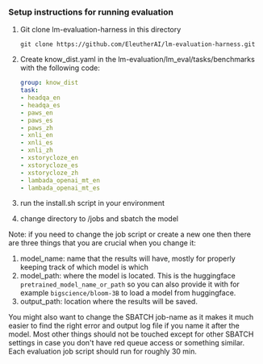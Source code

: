 ### Setup instructions for running evaluation
1. Git clone lm-evaluation-harness in this directory
   
   ```git clone https://github.com/EleutherAI/lm-evaluation-harness.git```
   

2. Create know_dist.yaml in the lm-evaluation/lm_eval/tasks/benchmarks with the following code:
   
    ```YAML
   group: know_dist
    task:
    - headqa_en
    - headqa_es
    - paws_en
    - paws_es
    - paws_zh
    - xnli_en
    - xnli_es
    - xnli_zh
    - xstorycloze_en
    - xstorycloze_es
    - xstorycloze_zh
    - lambada_openai_mt_en
    - lambada_openai_mt_es

3. run the install.sh script in your environment
4. change directory to /jobs and sbatch the model

Note: if you need to change the job script or create a new one then there are three things that you are crucial when you change it:

1. model_name: name that the results will have, mostly for properly keeping track of which model is which
2. model_path: where the model is located. This is the huggingface `pretrained_model_name_or_path` so you can also provide it with for example `bigscience/bloom-3B` to load a model from huggingface.   
3. output_path: location where the results will be saved. 

You might also want to change the SBATCH job-name as it makes it much easier to find the right error and output log file if you name it after the model. Most other things should not be touched except for other SBATCH settings in case you don't have red queue access or something similar. Each evaluation job script should run for roughly 30 min.
